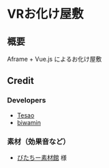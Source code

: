 # VRお化け屋敷

## 概要

Aframe + Vue.js によるお化け屋敷


## Credit

### Developers

- [Tesao](https://github.com/tessai9)
- [biwamin](https://github.com/biwamin)

### 素材（効果音など）

- [びたちー素材館](http://www.vita-chi.net/sozai1.htm) 様
